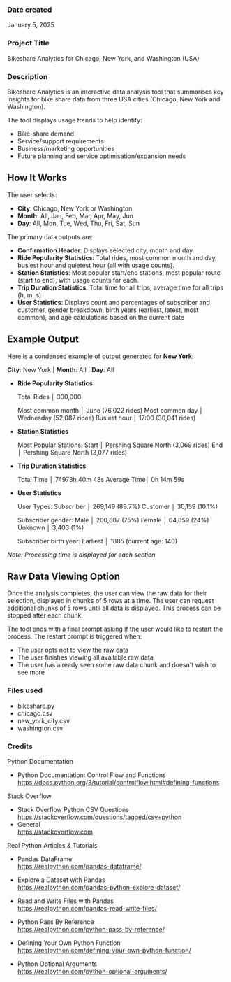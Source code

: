 ### Date created
January 5, 2025

### Project Title
Bikeshare Analytics for Chicago, New York, and Washington (USA)

### Description
Bikeshare Analytics is an interactive data analysis tool that summarises key insights for bike share data from three USA cities (Chicago, New York and Washington). 

The tool displays usage trends to help identify:
- Bike-share demand 
- Service/support requirements
- Business/marketing opportunities
- Future planning and service optimisation/expansion needs

## How It Works

The user selects:
- **City**: Chicago, New York or Washington
- **Month**: All, Jan, Feb, Mar, Apr, May, Jun
- **Day**: All, Mon, Tue, Wed, Thu, Fri, Sat, Sun

The primary data outputs are:
- **Confirmation Header**: Displays selected city, month and day.
- **Ride Popularity Statistics**: Total rides, most common month and day, busiest hour and quietest hour (all with usage counts).
- **Station Statistics**: Most popular start/end stations, most popular route (start to end), with usage counts for each.
- **Trip Duration Statistics**: Total time for all trips, average time for all trips (h, m, s)
- **User Statistics**: Displays count and percentages of subscriber and customer, gender breakdown, birth years (earliest, latest, most common), and age calculations based on the current date 

## Example Output

Here is a condensed example of output generated for **New York**:

**City**: New York | **Month**: All | **Day**: All


- **Ride Popularity Statistics**

  Total Rides │ 300,000

  Most common month │ June (76,022 rides)
  Most common day   │ Wednesday (52,087 rides)
  Busiest hour      │ 17:00 (30,041 rides)

- **Station Statistics**

  Most Popular Stations:
  Start       │ Pershing Square North (3,069 rides)
  End         │ Pershing Square North (3,077 rides)

- **Trip Duration Statistics**

  Total Time  │ 74973h 40m 48s
  Average Time│ 0h 14m 59s

- **User Statistics**

  User Types:
  Subscriber  │ 269,149 (89.7%)
  Customer    │ 30,159 (10.1%)

  Subscriber gender:
  Male        │ 200,887 (75%)
  Female      │ 64,859 (24%)
  Unknown     │ 3,403 (1%)

  Subscriber birth year:
  Earliest    │ 1885 (current age: 140)

*Note: Processing time is displayed for each section.*

## Raw Data Viewing Option

Once the analysis completes, the user can view the raw data for their selection, displayed in chunks of 5 rows at a time. The user can request additional chunks of 5 rows until all data is displayed. This process can be stopped after each chunk. 

The tool ends with a final prompt asking if the user would like to restart the process. The restart prompt is triggered when:
- The user opts not to view the raw data
- The user finishes viewing all available raw data
- The user has already seen some raw data chunk and doesn't wish to see more

### Files used
- bikeshare.py
- chicago.csv
- new_york_city.csv
- washington.csv

### Credits

Python Documentation

- Python Documentation: Control Flow and Functions  
  https://docs.python.org/3/tutorial/controlflow.html#defining-functions

Stack Overflow

- Stack Overflow Python CSV Questions  
  https://stackoverflow.com/questions/tagged/csv+python
- General  
  https://stackoverflow.com

Real Python Articles & Tutorials

- Pandas DataFrame  
  https://realpython.com/pandas-dataframe/

- Explore a Dataset with Pandas  
  https://realpython.com/pandas-python-explore-dataset/

- Read and Write Files with Pandas  
  https://realpython.com/pandas-read-write-files/

- Python Pass By Reference  
  https://realpython.com/python-pass-by-reference/

- Defining Your Own Python Function  
  https://realpython.com/defining-your-own-python-function/

- Python Optional Arguments  
  https://realpython.com/python-optional-arguments/

